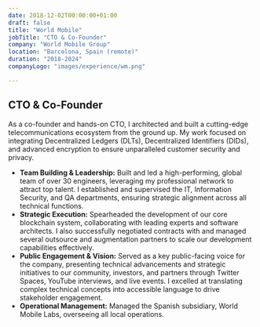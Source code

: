 ```yaml
---
date: 2018-12-02T00:00:00+01:00
draft: false
title: "World Mobile"
jobTitle: "CTO & Co-Founder"
company: "World Mobile Group"
location: "Barcelona, Spain (remote)"
duration: "2018-2024"
companyLogo: "images/experience/wm.png"

---
```

## CTO & Co-Founder

As a co-founder and hands-on CTO, I architected and built a cutting-edge telecommunications ecosystem from the ground up. My work focused on integrating Decentralized Ledgers (DLTs), Decentralized Identifiers (DIDs), and advanced encryption to ensure unparalleled customer security and privacy.

- **Team Building & Leadership:** Built and led a high-performing, global team of over 30 engineers, leveraging my professional network to attract top talent. I established and supervised the IT, Information Security, and QA departments, ensuring strategic alignment across all technical functions.
- **Strategic Execution:** Spearheaded the development of our core blockchain system, collaborating with leading experts and software architects. I also successfully negotiated contracts with and managed several outsource and augmentation partners to scale our development capabilities effectively.
- **Public Engagement & Vision:** Served as a key public-facing voice for the company, presenting technical advancements and strategic initiatives to our community, investors, and partners through Twitter Spaces, YouTube interviews, and live events. I excelled at translating complex technical concepts into accessible language to drive stakeholder engagement.
- **Operational Management:** Managed the Spanish subsidiary, World Mobile Labs, overseeing all local operations.
